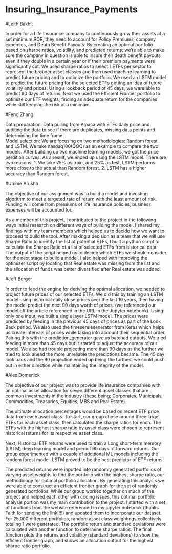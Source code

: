 # Insuring_Insurance_Payments

#Leith Bakhit 

In order for a Life Insurance company to continuously grow their assets at a set minimum ROR, they need to account for Policy Premiums, company expenses, and Death Benefit Payouts. By creating an optimal portfolio based on sharpe ratios, volatility, and predicted returns; we’re able to make sure the company in question is able to insure their death benefit payouts even if they double in a certain year or if their premium payments were significantly cut. We used sharpe ratios to select 1 ETFs per sector to represent the broader asset classes and then used machine learning to predict future pricing and to optimize the portfolio. We used an LSTM model to predict the future pricing for the selected ETFs getting an idea of future volatility and prices. Using a lookback period of 45 days, we were able to predict 90 days of returns. Next we used the Efficient Frontier portfolio to optimize our ETF weights, finding an adequate return for the companies while still keeping the risk at a minimum. 
  
#Feng Zhang
	
Data preparation: Data pulling from Alpaca with ETFs daily price and auditing the data to see if there are duplicates, missing data points and determining the time frame.  
Model selection: We are focusing on two methodologies: Random forest and LSTM. 
We take nasdaq100(QQQ) as an example to compare the two models. After building up two machine learning models, we got the price perdition curves. As a result, we ended up using the LSTM model. There are two reasons: 1. We take 75% as train, and 25% as test, LSTM performs more close to the actual than Random forest. 2. LSTM has a higher accuracy than Random forest.


#Umme Arusha

The objective of our assignment was to build a model and investing algorithm to meet a targeted rate of return with the least amount of risk. Funding will come from premiums of life insurance policies, business expenses will be accounted for. 

As a member of this project, I contributed to the project in the following ways 
Initial research on different ways of building the model. I shared my findings with my team members which helped us to decide how we want to proceed to build the tool.
After making a decision as a team that we will use Sharpe Ratio to identify the list of potential ETFs, I built a python script to calculate the Sharpe Ratio of a list of selected ETFs from historical data. The output of the script helped us to decide which ETFs we should consider for the next stage to build a model.
I also helped with improving the optimizer script by locating that Real estate was missing from the list and the allocation of funds was better diversified after Real estate was added.


#Jeff Berger

In order to feed the engine for deriving the optimal allocation, we needed to project future prices of our selected ETFs. We did this by training an LSTM model using historical daily close prices over the last 10 years, then having the model predict the next 90 days worth of prices. (we referenced our model off the article referenced in the URL in the Jupyter notebook). Using only one input, we built a single layer LSTM model. The prices were predicted by feeding in the previous 45 days of prices as part of the Look Back period. We also used the timesereiesenerator from Keras which helps us create intervals of prices while taking into account their sequential order. Pairing this with the prediction_generator gave us batched outputs.  We tried feeding in more than 45 days but it started to adjust the accuracy of our model. We also had trouble projecting more than 90 days as the further we tried to look ahead the more unreliable the predictions became. The 45 day look back and the 90 projection ended up being the furthest we could push out in either direction while maintaining the integrity of the model.

#Alex Domenick

The objective of our project was to provide life insurance companies with an optimal asset allocation for seven different asset classes that are common investments in the industry (these being; Corporates, Municipals, Commodities, Treasuries, Equities, MBS and Real Estate).  

The ultimate allocation percentages would be based on recent ETF price data from each asset class.  To start, our group chose around three large ETFs for each asset class, then calculated the sharpe ratios for each.  The ETFs with the highest sharpe ratio by asset class were chosen to represent historical returns for its respective asset class.

Next, Historical ETF returns were used to train a Long short-term memory (LSTM) deep learning model and predict 90 days of forward returns.  Our group experimented with a couple of additional ML models including the random forest model.  LSTM proved to be the best predictor of ETF returns.

The predicted returns were inputted into randomly generated portfolios of varying asset weights to find the portfolio with the highest sharpe ratio, our methodology for optimal portfolio allocation.  By generating this analysis we were able to construct an efficient frontier graph for the set of randomly generated portfolios.  While our group worked together on much of the project and helped each other with coding issues, this optimal portfolio analysis portion was my main contribution to the project.  I started with a set of functions from the website referenced in my jupyter notebook (thanks Faith for sending the link!!!!) and updated them to incorporate our dataset.  For 25,000 different portfolios, random asset class weightings collectively totaling 1 were generated.  The portfolio return and standard deviations were calculated with another function to determine sharpe ratios.  The final function plots the returns and volatility (standard deviations) to show the efficient frontier graph, and shows an allocation output for the highest sharpe ratio portfolio.

